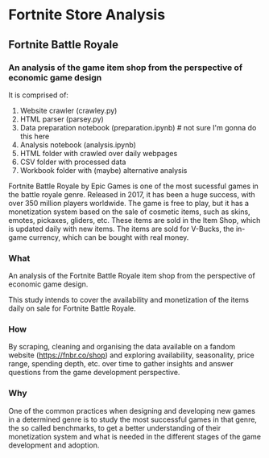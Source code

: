 # Fortnite Store Analysis

## Fortnite Battle Royale

### An analysis of the game item shop from the perspective of economic game design

It is comprised of:

1. Website crawler (crawley.py)
2. HTML parser (parsey.py)
3. Data preparation notebook (preparation.ipynb) # not sure I'm gonna do this here
4. Analysis notebook (analysis.ipynb)
5. HTML folder with crawled over daily webpages
6. CSV folder with processed data
7. Workbook folder with (maybe) alternative analysis

Fortnite Battle Royale by Epic Games is one of the most sucessful games in the battle royale genre. Released in 2017, it has been a huge success, with over 350 million players worldwide. The game is free to play, but it has a monetization system based on the sale of cosmetic items, such as skins, emotes, pickaxes, gliders, etc. These items are sold in the Item Shop, which is updated daily with new items. The items are sold for V-Bucks, the in-game currency, which can be bought with real money.

### What

An analysis of the Fortnite Battle Royale item shop from the perspective of economic game design.

This study intends to cover the availability and monetization of the items daily on sale for Fortnite Battle Royale.

### How

By scraping, cleaning and organising the data available on a fandom website (https://fnbr.co/shop) and exploring availability, seasonality, price range, spending depth, etc. over time to gather insights and answer questions from the game development perspective.

### Why

One of the common practices when designing and developing new games in a determined genre is to study the most successful games in that genre, the so called benchmarks, to get a better understanding of their monetization system and what is needed in the different stages of the game development and adoption.
